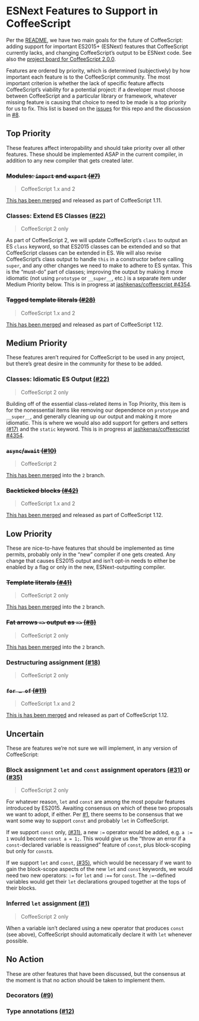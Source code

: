 # ESNext Features to Support in CoffeeScript

Per the [README](./README.md), we have two main goals for the future of CoffeeScript: adding support for important ES2015+ (ESNext) features that CoffeeScript currently lacks, and changing CoffeeScript’s output to be ESNext code. See also the [project board for CoffeeScript 2.0.0](https://github.com/coffeescript6/discuss/projects/1).

Features are ordered by priority, which is determined (subjectively) by how important each feature is to the CoffeeScript community. The most important criterion is whether the lack of specific feature affects CoffeeScript’s viability for a potential project: if a developer must choose between CoffeeScript and a particular library or framework, whatever missing feature is causing that choice to need to be made is a top priority for us to fix. This list is based on the [issues](https://github.com/coffeescript6/discuss/issues) for this repo and the discussion in [#8](https://github.com/coffeescript6/discuss/issues/8).

## Top Priority

These features affect interopability and should take priority over all other features. These should be implemented ASAP in the current compiler, in addition to any new compiler that gets created later.

### ~~Modules: `import` and `export` [(#7)](https://github.com/coffeescript6/discuss/issues/7)~~

> CoffeeScript 1.x and 2

[This has been merged](https://github.com/jashkenas/coffeescript/pull/4300) and released as part of CoffeeScript 1.11.

### Classes: Extend ES Classes [(#22)](https://github.com/coffeescript6/discuss/issues/22)

> CoffeeScript 2 only

As part of CoffeeScript 2, we will update CoffeeScript’s `class` to output an ES `class` keyword, so that ES2015 classes can be extended and so that CoffeeScript classes can be extended in ES. We will also revise CoffeeScript’s class output to handle `this` in a constructor before calling `super`, and any other changes we need to make to adhere to ES syntax. This is the “must-do” part of classes; improving the output by making it more idiomatic (not using `prototype` or `__super__`, etc.) is a separate item under Medium Priority below. This is in progress at [jashkenas/coffeescript #4354](https://github.com/jashkenas/coffeescript/pull/4354).

### ~~Tagged template literals [(#28)](https://github.com/coffeescript6/discuss/issues/28)~~

> CoffeeScript 1.x and 2

[This has been merged](https://github.com/jashkenas/coffeescript/pull/4352) and released as part of CoffeeScript 1.12.

## Medium Priority

These features aren’t required for CoffeeScript to be used in any project, but there’s great desire in the community for these to be added.

### Classes: Idiomatic ES Output [(#22)](https://github.com/coffeescript6/discuss/issues/22)

> CoffeeScript 2 only

Building off of the essential class-related items in Top Priority, this item is for the nonessential items like removing our dependence on `prototype` and `__super__`, and generally cleaning up our output and making it more idiomatic. This is where we would also add support for getters and setters [(#17)](https://github.com/coffeescript6/discuss/issues/17) and the `static` keyword. This is in progress at [jashkenas/coffeescript #4354](https://github.com/jashkenas/coffeescript/pull/4354).

### ~~`async`/`await` [(#10)](https://github.com/coffeescript6/discuss/issues/10)~~

> CoffeeScript 2

[This has been merged](https://github.com/jashkenas/coffeescript/pull/3757) into the `2` branch.

### ~~Backticked blocks [(#42)](https://github.com/coffeescript6/discuss/issues/42)~~

> CoffeeScript 1.x and 2

[This has been merged](https://github.com/jashkenas/coffeescript/pull/4357) and released as part of CoffeeScript 1.12.

## Low Priority

These are nice-to-have features that should be implemented as time permits, probably only in the “new” compiler if one gets created. Any change that causes ES2015 output and isn’t opt-in needs to either be enabled by a flag or only in the new, ESNext-outputting compiler.

### ~~Template literals [(#41)](https://github.com/coffeescript6/discuss/issues/41)~~

> CoffeeScript 2 only

[This has been merged](https://github.com/jashkenas/coffeescript/pull/4365) into the `2` branch.

### ~~Fat arrows `=>` output as `=>` [(#8)](https://github.com/coffeescript6/discuss/issues/8)~~

> CoffeeScript 2 only

[This has been merged](https://github.com/jashkenas/coffeescript/pull/4311) into the `2` branch.

### Destructuring assignment [(#18)](https://github.com/coffeescript6/discuss/issues/18)

> CoffeeScript 2 only

### ~~`for … of` [(#11)](https://github.com/coffeescript6/discuss/issues/11)~~

> CoffeeScript 1.x and 2

[This is has been merged](https://github.com/jashkenas/coffeescript/pull/4306) and released as part of CoffeeScript 1.12.

## Uncertain

These are features we’re not sure we will implement, in any version of CoffeeScript:

### Block assignment `let` and `const` assignment operators [(#31)](https://github.com/coffeescript6/discuss/issues/31) or [(#35)](https://github.com/coffeescript6/discuss/issues/35)

> CoffeeScript 2 only

For whatever reason, `let` and `const` are among the most popular features introduced by ES2015. Awaiting consensus on which of these two proposals we want to adopt, if either. Per [#1](https://github.com/coffeescript6/discuss/issues/1), there seems to be consensus that we want some way to support `const` and probably `let` in CoffeeScript.

If we support `const` only, [(#31)](https://github.com/coffeescript6/discuss/issues/31), a new `:=` operator would be added, e.g. `a := 1` would become `const a = 1;`. This would give us the “throw an error if a `const`-declared variable is reassigned” feature of `const`, plus block-scoping but only for `const`s.

If we support `let` and `const`, [(#35)](https://github.com/coffeescript6/discuss/issues/35), which would be necessary if we want to gain the block-scope aspects of the new `let` and `const` keywords, we would need two new operators: `:=` for `let` and `:==` for `const`. The `:=`-defined variables would get their `let` declarations grouped together at the tops of their blocks.

### Inferred `let` assignment [(#1)](https://github.com/coffeescript6/discuss/issues/1)

> CoffeeScript 2 only

When a variable isn’t declared using a new operator that produces `const` (see above), CoffeeScript should automatically declare it with `let` whenever possible.

## No Action

These are other features that have been discussed, but the consensus at the moment is that no action should be taken to implement them.

### Decorators [(#9)](https://github.com/coffeescript6/discuss/issues/9)

### Type annotations [(#12)](https://github.com/coffeescript6/discuss/issues/12)
